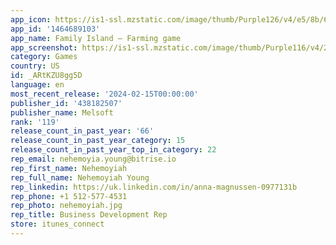 ```yaml
---
app_icon: https://is1-ssl.mzstatic.com/image/thumb/Purple126/v4/e5/8b/65/e58b65f4-0331-5c5e-14bb-02fc38c49f37/AppIcon-0-0-1x_U007emarketing-0-7-0-85-220.png/1024x1024bb.png
app_id: '1464689103'
app_name: Family Island — Farming game
app_screenshot: https://is1-ssl.mzstatic.com/image/thumb/Purple116/v4/28/c9/8a/28c98a33-e162-ace7-b3f8-0baf92375602/de6e4b3f-98d4-4f03-889e-1983d8541a54_FMI00919_scrnset.basicUI.GPvar_Explore_1242x2688_EN.jpg/1242x2688bb.png
category: Games
country: US
id: _ARtKZU8gg5D
language: en
most_recent_release: '2024-02-15T00:00:00'
publisher_id: '438182507'
publisher_name: Melsoft
rank: '119'
release_count_in_past_year: '66'
release_count_in_past_year_category: 15
release_count_in_past_year_top_in_category: 22
rep_email: nehemoyia.young@bitrise.io
rep_first_name: Nehemoyiah
rep_full_name: Nehemoyiah Young
rep_linkedin: https://uk.linkedin.com/in/anna-magnussen-0977131b
rep_phone: +1 512-577-4531
rep_photo: nehemoyiah.jpg
rep_title: Business Development Rep
store: itunes_connect
---
```

